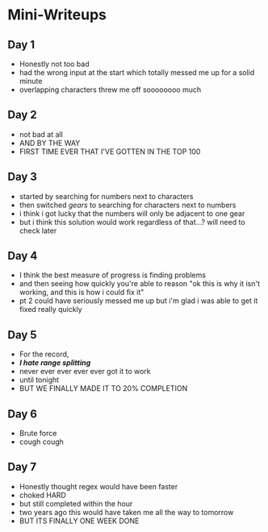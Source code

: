 # Mini-Writeups
## Day 1
- Honestly not too bad
- had the wrong input at the start which totally messed me up for a solid minute
- overlapping characters threw me off soooooooo much

## Day 2
- not bad at all
- AND BY THE WAY
- FIRST TIME EVER THAT I'VE GOTTEN IN THE TOP 100

## Day 3
- started by searching for numbers next to characters
- then switched *gears* to searching for characters next to numbers
- i think i got lucky that the numbers will only be adjacent to one gear
- but i think this solution would work regardless of that...? will need to check later

## Day 4
- I think the best measure of progress is finding problems
- and then seeing how quickly you're able to reason "ok this is why it isn't working, and this is how i could fix it"
- pt 2 could have seriously messed me up but i'm glad i was able to get it fixed really quickly

## Day 5
- For the record,
- ***I hate range splitting***
- never ever ever ever ever got it to work
- until tonight
- BUT WE FINALLY MADE IT TO 20% COMPLETION

## Day 6
- Brute force
- cough cough

## Day 7
- Honestly thought regex would have been faster
- choked HARD
- but still completed within the hour
- two years ago this would have taken me all the way to tomorrow
- BUT ITS FINALLY ONE WEEK DONE